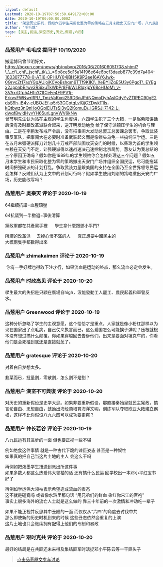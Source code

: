 ```yaml
---
layout: default
Lastmod: 2020-10-19T07:50:50.649172+00:00
date: 2020-10-19T00:00:00.000Z
title: "架空历史系列，假如六四学生采用化整为零的策略在五月末撤出天安门广场，八九民运还会失败得那么惨吗？"
author: "毛毛成"
tags: [民主,民运,架空历史,历史,假设,六四]
---
```



### 品葱用户 **毛毛成** 提问于 10/19/2020
    
搬运博讯曾节明好文，https://boxun.com/news/gb/pubvp/2016/06/201606051708.shtml?\_\_cf\_chl\_jschl\_tk\_\_=9b8ce5d15a14196e64e6bcf3daeb877c39d7a404-1603077778-0-ATI6-0PHUY04jBH5K9P2ee16AY6Jwk-0GrvcZt17aoYGqAUjoiK0VoBshqm6TTf9KIIO\_XeBYjjZqE5U3y6PgoT\_EYEgx2JppnbBrwv3RSixuTkWbPr8FjkWLRIqxjpY68oHUoM\_v-3VAxrDfp54HfiZC1fCeFe4F9PV1j-ErkvvFWNwrIfPL\_TmzVaKxni259D6qJPdNQmoDyhAsIOdyYyZTlPEC90gE2dsS9h-iB4v-cUBOJEf-p5r53GCptqLvIQjCZDwkT1ls-kQtbwz3nQnHoOGpiElJTsSl3yQ2KomuD\_IGRSJ-7142-L-dwqfBwidHyvYH65urLgnVWV6kNw  
曾节明先生认为站在主观的学生角度讲，六四学生犯了三个大错，一是赵紫阳讲话后没有及时跟改革派联合起来，逆开明发动绝食 给了保守派镇压学生的机会与理由。二是在李鹏发布戒严令后，没有把事闹大发动总罢工总罢课总罢市，争取武装策反军队，把事闹大在必要时准备武装起义而是像锁头乌龟一些搞纯洁学运。三是在五月末强硬派挥刀计划几十万戒严部队围攻天安门的时候，以柴玲为首的学生领袖赖在天安门不走，让强硬派得以速战速决迅速控制北京局势。葱友认为我总结的三个原因正确吗？假如你是1989年的学生领袖你会怎样处理这三个问题？假如五月末学生和市民采取化整为零的策略撤出天安门广场并组织全国民运，尽可能拖延时间把强硬派的计划打乱，争取武装力量跟美国的支持在全国乃至全世界领导民运会怎样？反贼们认为上文中的计划可行吗？假如学生使用刘刚的策略撤出天安门广场，历史能改写吗？
    
                

### 品葱用户 **吳樂天** 评论于 2020-10-19
        
64繼續抗議=血腥鎮壓  
  
64抗議到一半撤退=事後清算  
  
黨政軍都在共產黨手裡      學生拿什麼跟鄧小平鬥?  
  
所謂的改革派     去掉心懷不滿的人      真正想要中國民主的  
大概兩隻手都數得出來
        
                

### 品葱用户 **zhimakaimen** 评论于 2020-10-19
        
 你有一手好牌也得敢下注才行，如果流血是运动的终点，那么流血必定会发生。
        
                

### 品葱用户 **时政高见** 评论于 2020-10-20
        
學生最大的失招是只顧在廣場自high，沒能發動工人罷工、農民起義和軍警反水。
        
                

### 品葱用户 **Greenwood** 评论于 2020-10-19
        
这种分析忽略了学生的主观意愿，这个恰恰才是重点。人家就是像小粉红那样以为现在国家出了点毛病，自己仗义执言而已，这么爱国怎么可能挨子弹呢？压根就根本没有想过搞什么颠覆。你如果穿越回去告诉他们，出来是要面对坦克车的，你看他们是会死磕到底还是直接就怂了。
        
                

### 品葱用户 **gratesque** 评论于 2020-10-20
        
对着白日梦想太多。  
  
韭菜而已，批量割，零散割，怎么割不是割？
        
                

### 品葱用户 **漢室不可興復** 评论于 2020-10-20
        
对历史的重新假设是史学大忌。如果非要重新假设，那直接秦始皇就民主宪政，搞言论自由、思想自由，鼓励出海经商培育海洋文明，训练军队夺取欧亚大陆建立霸权，这样不比你假设八九六四可以成功要更爽？
        
                

### 品葱用户 **仲长若谷** 评论于 2020-10-19
        
八九民运有其进步的一面 但也要正视一些不堪  
  
例如绝食这件事情 就是一种古代下跪的谏臣姿态 甚至是一种奴性  
如果真的把自己当这片土地的主人 会这么干吗  
  
再例如把泼墨学生扭送到派出所这件事  
如果多数人都这么热爱伟大领袖的话 还有搞什么民运 回学校出一本邓小平红宝书好了  
  
再例如学运伟大领袖表示希望造成流血的表态  
这不就是碰瓷吗 或者像水浒里那句话 “用兄弟们的鲜血 染红你宋江的官袍”  
事实上很多海外的流亡人士就是这么做的 靠三十年前的一次激情和冲动吃一辈子  
  
如果不能正视并反思其中丑陋的一面 而仅仅从“六四”的角度去讨伐中共   
那么即使新的历史时机到来的时候 这些丑态依然会重复的上演  
这片土地也只会继续拥有配得上他们的专制和暴政
        
                

### 品葱用户 **艰时克共** 评论于 2020-10-20
        
最好的结局是在共匪还未来得及集结匪军时活捉邓小平陈云等一干匪头子
        
                





> [点击品葱原文参与讨论](https://pincong.rocks/question/32414)

